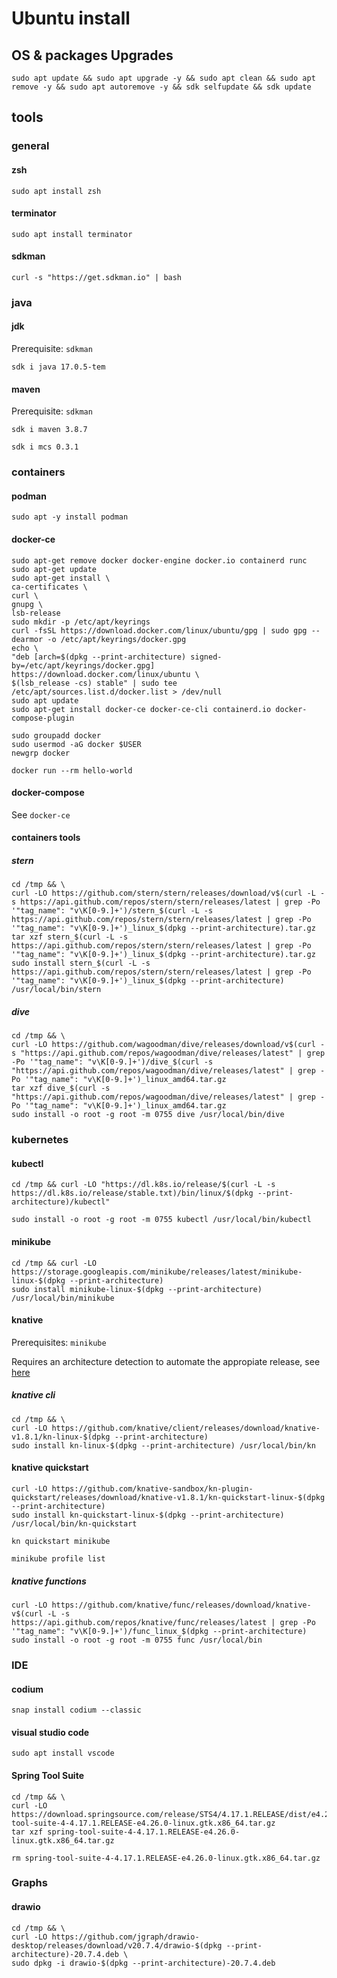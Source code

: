 # Ubuntu install

## OS & packages Upgrades

    sudo apt update && sudo apt upgrade -y && sudo apt clean && sudo apt remove -y && sudo apt autoremove -y && sdk selfupdate && sdk update

## tools

### general

#### zsh

    sudo apt install zsh

#### terminator

    sudo apt install terminator

#### sdkman

    curl -s "https://get.sdkman.io" | bash

### java

#### jdk

Prerequisite: `sdkman`

    sdk i java 17.0.5-tem

#### maven

Prerequisite: `sdkman`

    sdk i maven 3.8.7

    sdk i mcs 0.3.1

### containers

#### podman

    sudo apt -y install podman

#### docker-ce

    sudo apt-get remove docker docker-engine docker.io containerd runc
    sudo apt-get update
    sudo apt-get install \
    ca-certificates \
    curl \
    gnupg \
    lsb-release
    sudo mkdir -p /etc/apt/keyrings
    curl -fsSL https://download.docker.com/linux/ubuntu/gpg | sudo gpg --dearmor -o /etc/apt/keyrings/docker.gpg
    echo \
    "deb [arch=$(dpkg --print-architecture) signed-by=/etc/apt/keyrings/docker.gpg] https://download.docker.com/linux/ubuntu \
    $(lsb_release -cs) stable" | sudo tee /etc/apt/sources.list.d/docker.list > /dev/null
    sudo apt update
    sudo apt-get install docker-ce docker-ce-cli containerd.io docker-compose-plugin

    sudo groupadd docker
    sudo usermod -aG docker $USER
    newgrp docker

    docker run --rm hello-world

#### docker-compose

See `docker-ce`

#### containers tools

##### stern

    cd /tmp && \
    curl -LO https://github.com/stern/stern/releases/download/v$(curl -L -s https://api.github.com/repos/stern/stern/releases/latest | grep -Po '"tag_name": "v\K[0-9.]+')/stern_$(curl -L -s https://api.github.com/repos/stern/stern/releases/latest | grep -Po '"tag_name": "v\K[0-9.]+')_linux_$(dpkg --print-architecture).tar.gz
    tar xzf stern_$(curl -L -s https://api.github.com/repos/stern/stern/releases/latest | grep -Po '"tag_name": "v\K[0-9.]+')_linux_$(dpkg --print-architecture).tar.gz
    sudo install stern_$(curl -L -s https://api.github.com/repos/stern/stern/releases/latest | grep -Po '"tag_name": "v\K[0-9.]+')_linux_$(dpkg --print-architecture) /usr/local/bin/stern

##### dive

    cd /tmp && \
    curl -LO https://github.com/wagoodman/dive/releases/download/v$(curl -s "https://api.github.com/repos/wagoodman/dive/releases/latest" | grep -Po '"tag_name": "v\K[0-9.]+')/dive_$(curl -s "https://api.github.com/repos/wagoodman/dive/releases/latest" | grep -Po '"tag_name": "v\K[0-9.]+')_linux_amd64.tar.gz
    tar xzf dive_$(curl -s "https://api.github.com/repos/wagoodman/dive/releases/latest" | grep -Po '"tag_name": "v\K[0-9.]+')_linux_amd64.tar.gz
    sudo install -o root -g root -m 0755 dive /usr/local/bin/dive

### kubernetes

#### kubectl

    cd /tmp && curl -LO "https://dl.k8s.io/release/$(curl -L -s https://dl.k8s.io/release/stable.txt)/bin/linux/$(dpkg --print-architecture)/kubectl"

    sudo install -o root -g root -m 0755 kubectl /usr/local/bin/kubectl

#### minikube

    cd /tmp && curl -LO https://storage.googleapis.com/minikube/releases/latest/minikube-linux-$(dpkg --print-architecture)
    sudo install minikube-linux-$(dpkg --print-architecture) /usr/local/bin/minikube

#### knative

Prerequisites: `minikube`

Requires an architecture detection to automate the appropiate release, see [here](https://knative.dev/docs/getting-started/quickstart-install/#install-the-knative-cli)

##### knative cli

    cd /tmp && \
    curl -LO https://github.com/knative/client/releases/download/knative-v1.8.1/kn-linux-$(dpkg --print-architecture)
    sudo install kn-linux-$(dpkg --print-architecture) /usr/local/bin/kn

#### knative quickstart

    curl -LO https://github.com/knative-sandbox/kn-plugin-quickstart/releases/download/knative-v1.8.1/kn-quickstart-linux-$(dpkg --print-architecture)
    sudo install kn-quickstart-linux-$(dpkg --print-architecture) /usr/local/bin/kn-quickstart

    kn quickstart minikube

    minikube profile list

##### knative functions

    curl -LO https://github.com/knative/func/releases/download/knative-v$(curl -L -s https://api.github.com/repos/knative/func/releases/latest | grep -Po '"tag_name": "v\K[0-9.]+')/func_linux_$(dpkg --print-architecture)
    sudo install -o root -g root -m 0755 func /usr/local/bin

### IDE

#### codium

    snap install codium --classic

#### visual studio code

    sudo apt install vscode

#### Spring Tool Suite

    cd /tmp && \
    curl -LO https://download.springsource.com/release/STS4/4.17.1.RELEASE/dist/e4.26/spring-tool-suite-4-4.17.1.RELEASE-e4.26.0-linux.gtk.x86_64.tar.gz
    tar xzf spring-tool-suite-4-4.17.1.RELEASE-e4.26.0-linux.gtk.x86_64.tar.gz

    rm spring-tool-suite-4-4.17.1.RELEASE-e4.26.0-linux.gtk.x86_64.tar.gz

### Graphs

#### drawio

    cd /tmp && \
    curl -LO https://github.com/jgraph/drawio-desktop/releases/download/v20.7.4/drawio-$(dpkg --print-architecture)-20.7.4.deb \
    sudo dpkg -i drawio-$(dpkg --print-architecture)-20.7.4.deb

